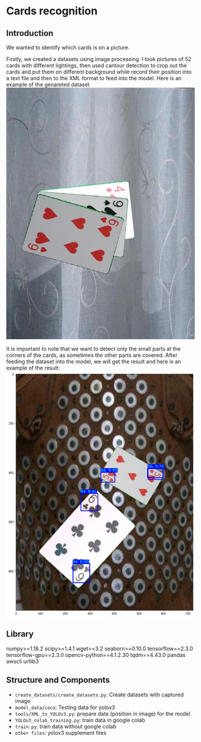 # Cards recognition

## Introduction
We wanted to identify which cards is on a picture.

Firstly, we created a datasets using image processing. I took pictures of 52 cards with different lightings, then used cantour detection to crop out the cards and put them on different background while record their position into a text file and then to the XML format to feed into the model. Here is an example of the genareted dataset
![Example](generated_dataset.jpg)

It is important to note that we want to detect only the small parts at the corners of the cards, as sometimes the other parts are covered. After feeding the dataset into the model, we will get the result and here is an example of the result:
![Example](results.png)




## Library
numpy>=1.18.2
scipy>=1.4.1
wget>=3.2
seaborn>=0.10.0
tensorflow==2.3.0
tensorflow-gpu==2.3.0
opencv-python==4.1.2.30
tqdm==4.43.0
pandas
awscli
urllib3


## Structure and Components
- `create_datasets/create_datasets.py`: Create datasets with captured image 
- `model_data/coco`: Testing data for yolov3
- `tools/XML_to_YOLOv3.py`: prepare data (position in image) for the model
- `YOLOv3_colab_training.py`: train data in google colab 
- `train.py`: train data without google colab
- `other files`: yolov3 supplement files

